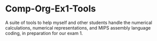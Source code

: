 # Comp-Org-Ex1-Tools
A suite of tools to help myself and other students handle the numerical calculations, numerical representations, and MIPS assembly language coding, in preparation for our exam 1. 
